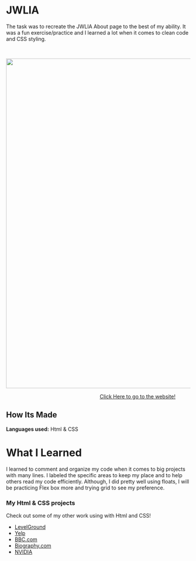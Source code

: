 # JWLIA

The task was to recreate the JWLIA About page to the best of my ability. It was a fun exercise/practice and I learned a lot when it comes to clean code and CSS styling.

&emsp;

<img src="https://github.com/DashlinS/JWLIA/blob/main/gifs/JWLIADemo.gif" width="900">

&emsp;&emsp;&emsp;&emsp;&emsp;&emsp;&emsp;&emsp;&emsp;&emsp;&emsp;&emsp;&emsp;&emsp;&emsp;&emsp;&emsp;&emsp;  [Click Here to go to the website!](https://jwlimirror.netlify.app/)




## How Its Made 

**Languages used:** Html & CSS

# What I Learned

I learned to comment and organize my code when it comes to big projects with many lines. I labeled the specific areas to keep my place and to help others read my code efficiently. Although, I did pretty well using floats, I will be practicing Flex box more and trying grid to see my preference. 


### My Html & CSS projects 

Check out some of my other work using with Html and CSS!

* [LevelGround]()
* [Yelp]()
* [BBC.com](https://github.com/DashlinS/BBCWebsite)
* [Biography.com](https://github.com/DashlinS/Biography)
* [NVIDIA](https://github.com/DashlinS/nvidia)

